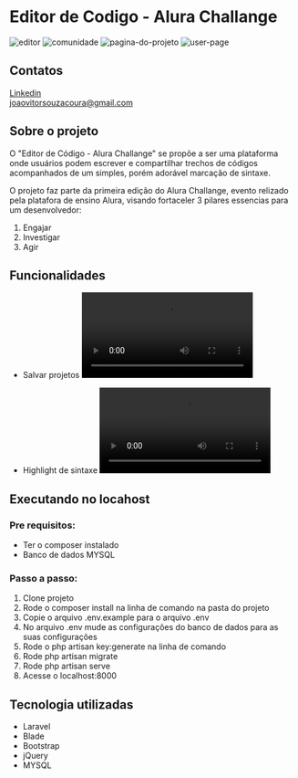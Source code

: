# Editor de Codigo - Alura Challange



![editor](https://i.gyazo.com/00ece030b6655ce923bca591e355e8b2.png)
![comunidade](https://i.gyazo.com/dc33f4dfa2062f61551465505d20a2fa.png)
![pagina-do-projeto](https://i.gyazo.com/7234d2415ddfebbf737a7537a87bd473.png)
![user-page](https://i.gyazo.com/c8b861bec97963efbd431509bcaa5795.png)


## Contatos

<a href="https://www.linkedin.com/in/joao-v%C3%ADtor-de-souza-coura-b435381a9/">Linkedin</a>
<br>
<a href="mailto:joaovitorsouzacoura@gmail.com">joaovitorsouzacoura@gmail.com</a>

## Sobre o projeto

<p>O "Editor de Código - Alura Challange" se propõe a ser uma plataforma onde usuários podem escrever e compartilhar trechos de códigos acompanhados de um simples, porém adorável marcação de sintaxe.</p>
<p>O projeto faz parte da primeira edição do Alura Challange, evento relizado pela platafora de ensino Alura, visando fortaceler 3 pilares essencias para um desenvolvedor:</p>
<ol>
  <li>Engajar</li>
  <li>Investigar</li>
  <li>Agir</li>
</ol>
  
## Funcionalidades

- Salvar projetos
![salvando-projeto](https://i.gyazo.com/7c93c4bfa3b9cf24a14feca41ba7e7b4.mp4)

- Highlight de sintaxe
![highlight-js](https://i.gyazo.com/06c0d64de3c6c2e3c3ef85a55988da12.mp4)

## Executando no locahost

<h3>Pre requisitos:</h3>
<ul>
  <li>Ter o composer instalado</li>
  <li>Banco de dados MYSQL</li>
</ul>

<h3>Passo a passo:</h3>
<ol>
  <li>Clone projeto</li>
  <li>Rode o composer install na linha de comando na pasta do projeto</li>
  <li>Copie o arquivo .env.example para o arquivo .env</li>
  <li>No arquivo .env mude as configurações do banco de dados para as suas configurações</li>
  <li>Rode o php artisan key:generate na linha de comando</li>
  <li>Rode php artisan migrate</li>
  <li>Rode php artisan serve</li>
  <li>Acesse o localhost:8000</li>
</ol>

## Tecnologia utilizadas

<ul>
  <li>Laravel</li>
  <li>Blade</li>
  <li>Bootstrap</li>
  <li>jQuery</li>
  <li>MYSQL</li>
</ul>


